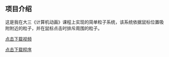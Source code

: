 ## 项目介绍

这是我在大三《计算机动画》课程上实现的简单粒子系统，该系统依据鼠标位置吸附附近的粒子，并在鼠标点击时排斥周围的粒子。

[点击下载视频](../assets/CGsys.mp4)

[点击下载程序](../assets/CGsys.exe)
